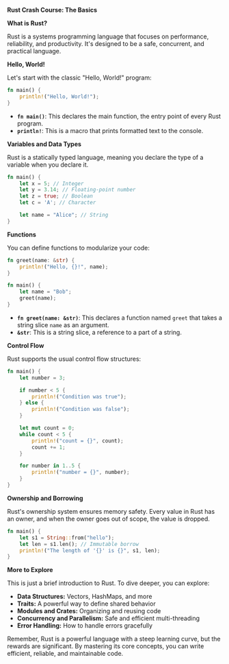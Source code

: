 **Rust Crash Course: The Basics**

**What is Rust?**

Rust is a systems programming language that focuses on performance, reliability, and productivity. It's designed to be a safe, concurrent, and practical language.

**Hello, World!**

Let's start with the classic "Hello, World!" program:
```rust
fn main() {
    println!("Hello, World!");
}
```

* **`fn main()`**: This declares the main function, the entry point of every Rust program.
* **`println!`**: This is a macro that prints formatted text to the console.

**Variables and Data Types**

Rust is a statically typed language, meaning you declare the type of a variable when you declare it.

```rust
fn main() {
    let x = 5; // Integer
    let y = 3.14; // Floating-point number
    let z = true; // Boolean
    let c = 'A'; // Character

    let name = "Alice"; // String
}
```

**Functions**

You can define functions to modularize your code:
```rust
fn greet(name: &str) {
    println!("Hello, {}!", name);
}

fn main() {
    let name = "Bob";
    greet(name);
}
```

* **`fn greet(name: &str)`**: This declares a function named `greet` that takes a string slice `name` as an argument.
* **`&str`**: This is a string slice, a reference to a part of a string.

**Control Flow**

Rust supports the usual control flow structures:

```rust
fn main() {
    let number = 3;

    if number < 5 {
        println!("Condition was true");
    } else {
        println!("Condition was false");
    }

    let mut count = 0;
    while count < 5 {
        println!("count = {}", count);
        count += 1;
    }

    for number in 1..5 {
        println!("number = {}", number);
    }
}
```

**Ownership and Borrowing**

Rust's ownership system ensures memory safety. Every value in Rust has an owner, and when the owner goes out of scope, the value is dropped.

```rust
fn main() {
    let s1 = String::from("hello");
    let len = s1.len(); // Immutable borrow
    println!("The length of '{}' is {}", s1, len);
}
```

**More to Explore**

This is just a brief introduction to Rust. To dive deeper, you can explore:

* **Data Structures:** Vectors, HashMaps, and more
* **Traits:** A powerful way to define shared behavior
* **Modules and Crates:** Organizing and reusing code
* **Concurrency and Parallelism:** Safe and efficient multi-threading
* **Error Handling:** How to handle errors gracefully

Remember, Rust is a powerful language with a steep learning curve, but the rewards are significant. By mastering its core concepts, you can write efficient, reliable, and maintainable code.
